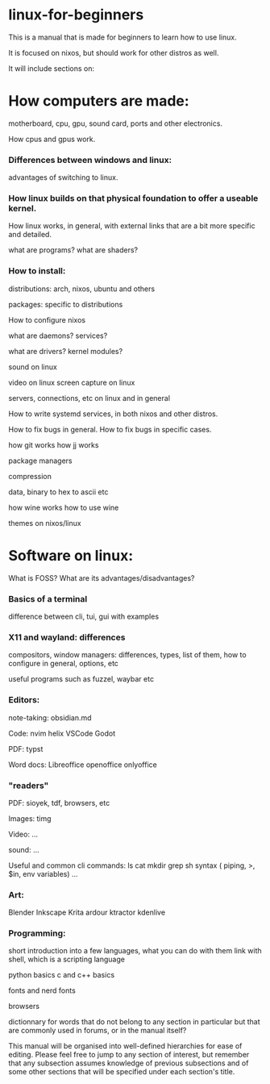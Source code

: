 # linux-for-beginners

This is a manual that is made for beginners to learn how to use linux.

It is focused on nixos, but should work for other distros as well.



It will include sections on:

# How computers are made:
motherboard, cpu, gpu, sound card, ports and other electronics.

How cpus and gpus work.


### Differences between windows and linux: 
advantages of switching to linux.



### How linux builds on that physical foundation to offer a useable kernel.
How linux works, in general, with external links that are a bit more specific and detailed.


what are programs? 
what are shaders?



### How to install:
distributions:
arch,
nixos,
ubuntu and others

packages: specific to distributions



How to configure nixos


what are daemons? services?

what are drivers? kernel modules?


sound on linux

video on linux
screen capture on linux

servers, connections, etc on linux and in general


How to write systemd services, in both nixos and other distros.

How to fix bugs in general.
How to fix bugs in specific cases.


how git works
how jj works


package managers



compression

data, binary to hex to ascii etc




how wine works
how to use wine



themes on nixos/linux




# Software on linux:
What is FOSS? What are its advantages/disadvantages?

### Basics of a terminal

difference between cli, tui, gui
with examples


### X11 and wayland: differences
compositors, window managers: differences, types, list of them, how to configure in general, options, etc

useful programs such as fuzzel, waybar etc


### Editors:

note-taking:
obsidian.md

Code:
nvim
helix
VSCode
Godot

PDF:
typst

Word docs:
Libreoffice
openoffice
onlyoffice

### "readers"

PDF: sioyek, tdf, browsers, etc

Images: timg

Video: ...

sound: ...




Useful and common cli commands:
ls
cat
mkdir
grep
sh syntax ( piping, >, $in, env variables)
...




### Art:
Blender
Inkscape
Krita
ardour
ktractor
kdenlive










### Programming:
short introduction into a few languages, what you can do with them
link with shell, which is a scripting language

python basics
c and c++ basics

fonts and nerd fonts


browsers







dictionnary for words that do not belong to any section in particular but that are commonly used in forums, or in the manual itself?





This manual will be organised into well-defined hierarchies for ease of editing. Please feel free to jump to any section of interest,
but remember that any subsection assumes knowledge of previous subsections and of some other sections that will be specified under each section's title.
